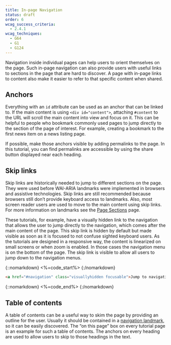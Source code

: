 ```yaml
---
title: In-page Navigation
status: draft
order: 6
wcag_success_criteria:
  - 2.4.1
wcag_techniques:
  - G64
  - G1
  - G124
---
```


Navigation inside individual pages can help users to orient themselves on the page. Such in-page navigation can also provide users with useful links to sections in the page that are hard to discover. A page with in-page links to content also make it easier to refer to that specific content when shared.

## Anchors

Everything with an `id` attribute can be used as an anchor that can be linked to. If the main content is using `<div id="content">`, attaching `#content` to the URL will scroll the main content into view and focus on it. This can be helpful to people who bookmark commonly used pages to jump directly to the section of the page of interest. For example, creating a bookmark to the first news item on a news listing page.

If possible, make those anchors visible by adding permalinks to the page. In this tutorial, you can find permalinks are accessible by using the share button displayed near each heading.

## Skip links

Skip links are historically needed to jump to different sections on the page. They were used before WAI-ARIA landmarks were implemented in browsers and assistive technologies. Skip links are still recommended because browsers still don’t provide keyboard access to landmarks. Also, most screen reader users are used to move to the main content using skip links. For more information on landmarks see the [Page Sections](sections.html) page.

These tutorials, for example, have a visually hidden link to the navigation that allows the user to jump directly to the navigation, which comes after the main content of the page. This skip link is hidden by default but made visible as soon as it is focused to not confuse sighted keyboard users. As the tutorials are designed in a responsive way, the content is linearized on small screens or when zoom is enabled. In those cases the navigation menu is on the bottom of the page. The skip link is visible to allow all users to jump down to the navigation menus. 

{::nomarkdown}
<%=code_start%>
{:/nomarkdown}

~~~html
<a href="#navigation" class="visuallyhidden focusable">Jump to navigation</a>
~~~

{::nomarkdown}
<%=code_end%>
{:/nomarkdown}

## Table of contents

A table of contents can be a useful way to skim the page by providing an outline for the user. Usually it should be contained in a [navigation landmark](sections.html#navigation), so it can be easily discovered. The “on this page” box on every tutorial page is an example for such a table of contents. The anchors on every heading are used to allow users to skip to those headings in the text.
